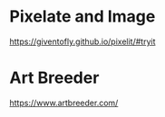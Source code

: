 # Pixelate and Image

https://giventofly.github.io/pixelit/#tryit

# Art Breeder

https://www.artbreeder.com/